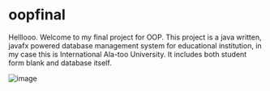 # oopfinal

Helllooo. Welcome to my final project for OOP.
This project is a java written, javafx powered database management system for educational institution, in my case this is International Ala-too University.
It includes both student form blank and database itself.

![image](https://user-images.githubusercontent.com/73512902/149301200-8a86c2ae-8ef4-481d-bd69-3fd39783343c.png)
